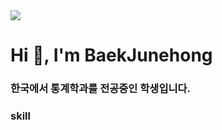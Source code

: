 <img src="https://capsule-render.vercel.app/api?type=Soft&color=auto&height=120&section=header&text=Baek%20Junehong&fontSize=70&animation=fadeIn" />

<h1 align="left">Hi 👋, I'm BaekJunehong</h1>
<h3 align="left">한국에서 통계학과를 전공중인 학생입니다.</h3>



<h3 align="left">skill</h3>
<p align="left"><img src="https://img.shields.io/badge/TypeScript-3178C6?style=flat&logo=TypeScript&logoColor=white"/>
</p>
